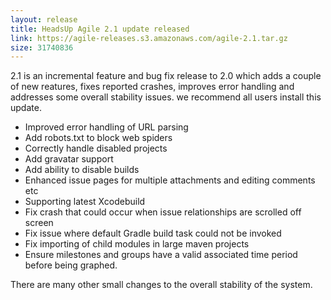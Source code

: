 ```yaml
---
layout: release
title: HeadsUp Agile 2.1 update released
link: https://agile-releases.s3.amazonaws.com/agile-2.1.tar.gz
size: 31740836
---
```


<p>2.1 is an incremental feature and bug fix release to 2.0 which adds a couple of new reatures,
fixes reported crashes, improves error handling and addresses some overall stability issues. we recommend all users install this update.</p>

<ul>
<li>Improved error handling of URL parsing</li>
<li>Add robots.txt to block web spiders</li>
<li>Correctly handle disabled projects</li>
<li>Add gravatar support</li>
<li>Add ability to disable builds</li>
<li>Enhanced issue pages for multiple attachments and editing comments etc</li>
<li>Supporting latest Xcodebuild</li> 

<li>Fix crash that could occur when issue relationships are scrolled off screen</li>
<li>Fix issue where default Gradle build task could not be invoked</li>
<li>Fix importing of child modules in large maven projects</li>
<li>Ensure milestones and groups have a valid associated time period before being graphed.</li>
</ul>

<p>There are many other small changes to the overall stability of the system.</p>

